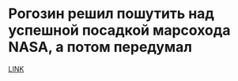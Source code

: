 # Рогозин решил пошутить над успешной посадкой марсохода NASA, а потом передумал



[LINK](https://varlamov.ru/4193796.html)